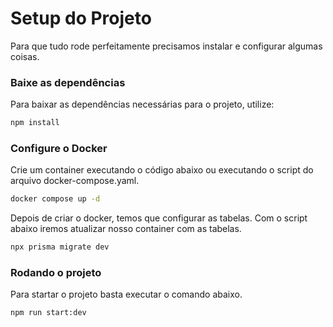 # Setup do Projeto
Para que tudo rode perfeitamente precisamos instalar e configurar algumas coisas.

### Baixe as dependências

Para baixar as dependências necessárias para o projeto, utilize:

```bash
npm install
```

### Configure o Docker
Crie um container executando o código abaixo ou executando o script do arquivo docker-compose.yaml.

```bash
docker compose up -d
```

Depois de criar o docker, temos que configurar as tabelas. Com o script abaixo iremos atualizar nosso container com as tabelas.

```bash
npx prisma migrate dev
```

### Rodando o projeto
Para startar o projeto basta executar o comando abaixo.
```bash
npm run start:dev
```